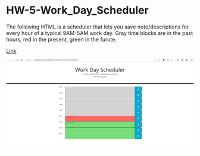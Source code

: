 # HW-5-Work_Day_Scheduler

The following HTML is a scheduler that lets you save note/descriptions for every hour of a typical 9AM-5AM work day. Gray time blocks are in the past hours, red in the present, green in the furute.

[Link](https://drewalvarez.github.io/HW-5-Work_Day_Scheduler/)

![SchedulerImg](image/workDayScheduler.png)